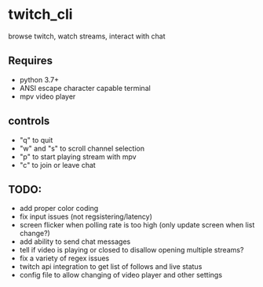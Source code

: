 # twitch_cli
browse twitch, watch streams, interact with chat

## Requires
  - python 3.7+
  - ANSI escape character capable terminal
  - mpv video player


## controls
  - "q" to quit
  - "w" and "s" to scroll channel selection
  - "p" to start playing stream with mpv
  - "c" to join or leave chat
 
## TODO:
  - add proper color coding
  - fix input issues (not regsistering/latency)
  - screen flicker when polling rate is too high (only update screen when list change?)
  - add ability to send chat messages
  - tell if video is playing or closed to disallow opening multiple streams?
  - fix a variety of regex issues
  - twitch api integration to get list of follows and live status
  - config file to allow changing of video player and other settings

